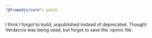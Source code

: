 ```yaml
---
"@framedjs/core": patch
---
```


I think I forgot to build, unpublished instead of deprecated. Thought Verdaccio was being used, but forgot to save the .npmrc file.
